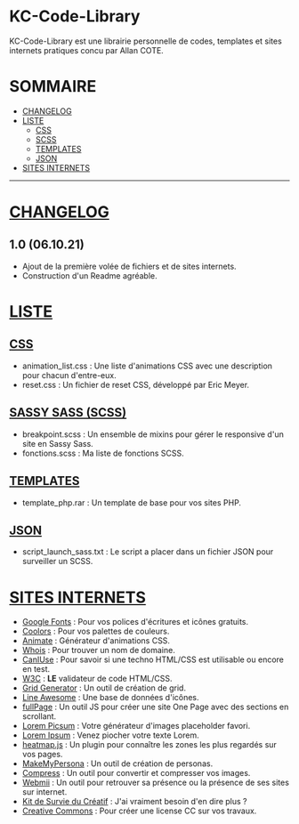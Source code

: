 # KC-Code-Library

KC-Code-Library est une librairie personnelle de codes, templates et sites internets pratiques concu par Allan COTE.
# SOMMAIRE
* [CHANGELOG](#changelog)
* [LISTE](#liste)
  * [CSS](#css)
  * [SCSS](#scss)
  * [TEMPLATES](#templates)
  * [JSON](#json)
* [SITES INTERNETS](#sites)

_______________________________________________________

# <a href="#changelog">CHANGELOG<a>
## 1.0 (06.10.21)
* Ajout de la première volée de fichiers et de sites internets.
* Construction d'un Readme agréable.


# <a href="#liste">LISTE<a>

## <a href="#css">CSS<a>
* animation_list.css : Une liste d'animations CSS avec une description pour chacun d'entre-eux.
* reset.css : Un fichier de reset CSS, développé par Eric Meyer.

## <a href="#scss">SASSY SASS (SCSS)<a>
* breakpoint.scss : Un ensemble de mixins pour gérer le responsive d'un site en Sassy Sass.
* fonctions.scss : Ma liste de fonctions SCSS.

## <a href="#templates">TEMPLATES<a>
* template_php.rar : Un template de base pour vos sites PHP.

## <a href="#json">JSON<a>
* script_launch_sass.txt : Le script a placer dans un fichier JSON pour surveiller un SCSS.

# <a href="#sites">SITES INTERNETS<a>
* [Google Fonts](https://fonts.google.com/) : Pour vos polices d'écritures et icônes gratuits.
* [Coolors](https://coolors.co/) : Pour vos palettes de couleurs.
* [Animate](https://animate.style/) : Générateur d'animations CSS.
* [Whois](https://www.afnic.fr/noms-de-domaine/tout-savoir/whois-trouver-un-nom-de-domaine/) : Pour trouver un nom de domaine.
* [CanIUse](https://caniuse.com/) : Pour savoir si une techno HTML/CSS est utilisable ou encore en test.
* [W3C](https://validator.w3.org/) : **LE** validateur de code HTML/CSS.
* [Grid Generator](https://grid.layoutit.com/) : Un outil de création de grid.
* [Line Awesome](https://icons8.com/line-awesome) : Une base de données d'icônes.
* [fullPage](https://alvarotrigo.com/fullPage/#page3) : Un outil JS pour créer une site One Page avec des sections en scrollant.
* [Lorem Picsum](https://picsum.photos/) : Votre générateur d'images placeholder favori.
* [Lorem Ipsum](https://www.lipsum.com/feed/html) : Venez piocher votre texte Lorem.
* [heatmap.js](https://www.patrick-wied.at/static/heatmapjs/) : Un plugin pour connaître les zones les plus regardés sur vos pages.
* [MakeMyPersona](https://www.hubspot.fr/make-my-persona) : Un outil de création de personas.
* [Compress](https://compressjpeg.com/) : Un outil pour convertir et compresser vos images.
* [Webmii](https://webmii.com/) : Un outil pour retrouver sa présence ou la présence de ses sites sur internet.
* [Kit de Survie du Créatif](https://kitdesurvie.metiers-graphiques.fr/) : J'ai vraiment besoin d'en dire plus ?
* [Creative Commons](https://creativecommons.org/choose/) : Pour créer une license CC sur vos travaux.
